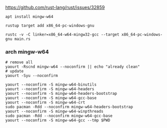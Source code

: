 
https://github.com/rust-lang/rust/issues/32859

    apt install mingw-w64

    rustup target add x86_64-pc-windows-gnu

    rustc -v -C linker=x86_64-w64-mingw32-gcc --target x86_64-pc-windows-gnu main.rs

### arch mingw-w64

    # remove all
    yaourt -Rscnd mingw-w64 --noconfirm || echo "already clean"
    # update
    yaourt -Syu --noconfirm

    yaourt --noconfirm -S mingw-w64-binutils
    yaourt --noconfirm -S mingw-w64-headers
    yaourt --noconfirm -S mingw-w64-headers-bootstrap
    yaourt --noconfirm -S mingw-w64-gcc-base
    yaourt --noconfirm -S mingw-w64-crt
    sudo pacman -Rdd --noconfirm mingw-w64-headers-bootstrap
    yaourt --noconfirm -S mingw-w64-winpthreads
    sudo pacman -Rdd --noconfirm mingw-w64-gcc-base
    yaourt --noconfirm -S mingw-w64-gcc --tmp $PWD

